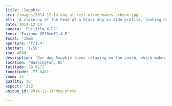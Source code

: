 ```yaml
---
title: 'Sapphie'
src: /images/2014-12-14-dog-at-rest-olivermakes-ccbync.jpg
alt: 'A close-up of the head of a black dog in side profile, looking out into a living room.'
date: 2014-12-14
camera: 'Fujifilm X-E2'
lens: 'Fujinon XF35mmF1.4 R'
focal: '35mm'
aperture: 'f/1.4'
shutter: '1/55'
iso: 4000
description: 'Our dog Sapphie loves relaxing on the couch, which makes her an easy subject.'
location: 'Washington, DC'
latitude: 38.9172
longitude: -77.0461
zoom: 15
quality: 70
aspect: '3:2'
unique_id: 2014-12-14:dog-photo

---
```

